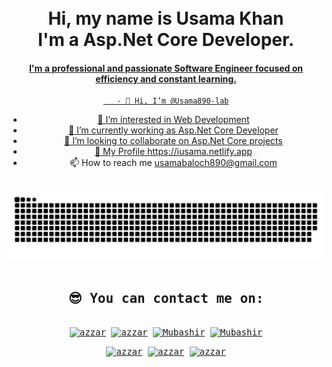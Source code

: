 <div align="center">
<h1 align="center"><br>Hi, my name is Usama Khan
  <br>
I'm a Asp.Net Core Developer.</h1>

</div>

<div align="center">
  <a href="https://github.com/Usama890-lab">
<!--   <img  src="https://avatars.githubusercontent.com/u/59395132?v=4" -->
<!--        alt="ME" /></a> -->
</div>
<h4 align="center">
I'm a professional and passionate Software Engineer focused on efficiency and constant learning.</h4>

<div align="center">
 <!-- <a href="https://github.com/iamohsin">
  <img  src="https://github.com/1999AZZAR/1999AZZAR/blob/main/resources/img/grid-snake.svg"
       alt="snake" /></a> -->
       
       - 👋 Hi, I’m @Usama890-lab
- 👀 I’m interested in Web Development
- 🌱 I’m currently working as Asp.Net Core Developer
- 💞️ I’m looking to collaborate on Asp.Net Core projects
- 👀 My Profile https://iusama.netlify.app
- 📫 How to reach me usamabaloch890@gmail.com
</div>

<br>
<div align="center">
  <a href="https://github.com/Mubashirsw27">
  <img  src="https://github.com/1999AZZAR/1999AZZAR/blob/main/resources/img/grid-snake.svg"
       alt="snake" /></a>
</div>

<br>
<div>
  <samp>
    <h2 align="center">😎 You can contact me on:</h2>
    <p align="center">
      <br/>
      <a href="https://www.linkedin.com/in/usama-khan-baloch-86a5301b3/" target="_blank"><img align="center"
         src="https://img.shields.io/badge/linkedin-%231DA1F2.svg?style=for-the-badge&logo=linkedin&logoColor=white"
         alt="azzar" height="30"/></a>
      <a href="https://www.facebook.com/m.usama.khan.654/" target="_blank"><img align="center"
         src="https://img.shields.io/badge/facebook-4267B2.svg?style=for-the-badge&logo=facebook&logoColor=white"
         alt="azzar" height="30"/></a>
      <a href="mailto:usamabaloch890@gmail.com" target="blank"><img align="center"
         src="https://img.shields.io/badge/gmail-EA4335.svg?style=for-the-badge&logo=gmail&logoColor=white"
         alt="Mubashir" height="30"/></a>
          <a href="https://join.skype.com/invite/hGK9Zeoa409M" target="blank"><img align="center"
         src="https://img.shields.io/badge/Skype-%2300AFF0.svg?style=for-the-badge&logo=Skype&logoColor=white"
         alt="Mubashir" height="30"/></a>
    </p>
<p align="center">
      <a href="https://www.instagram.com/iusamabaloch944/?hl=en" target="_blank"><img align="center"
         src="https://img.shields.io/badge/Instagram-%23E4405F.svg?style=for-the-badge&logo=Instagram&logoColor=white"
         alt="azzar" height="30"/></a>
      <a href="https://wa.me/+923444441654" target="_blank"><img align="center"
         src="https://img.shields.io/badge/whatsapp-4B7F1.svg?style=for-the-badge&logo=whatsapp&logoColor=white"
         alt="azzar" height="30"/></a>
      <a href="https://twitter.com/@iusamabaloch" target="_blank"><img align="center"
         src="https://img.shields.io/badge/twitter-1DA1F2.svg?style=for-the-badge&logo=twitter&logoColor=white"
         alt="azzar" height="30"/></a>
      <br>
    </p>
  </samp>
</div>
<br>
<div>

